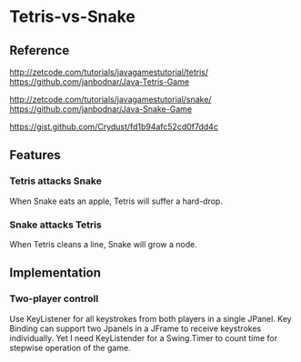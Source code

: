 # Tetris-vs-Snake
## Reference
http://zetcode.com/tutorials/javagamestutorial/tetris/ 
https://github.com/janbodnar/Java-Tetris-Game 


http://zetcode.com/tutorials/javagamestutorial/snake/ 
https://github.com/janbodnar/Java-Snake-Game


https://gist.github.com/Crydust/fd1b94afc52cd0f7dd4c


## Features
### Tetris attacks Snake
When Snake eats an apple, Tetris will suffer a hard-drop.

### Snake attacks Tetris
When Tetris cleans a line, Snake will grow a node.

## Implementation
### Two-player controll
Use KeyListener for all keystrokes from both players in a single JPanel. Key Binding can support two Jpanels in a JFrame to receive keystrokes individually. Yet I need KeyListender for a Swing.Timer to count time for stepwise operation of the game.

